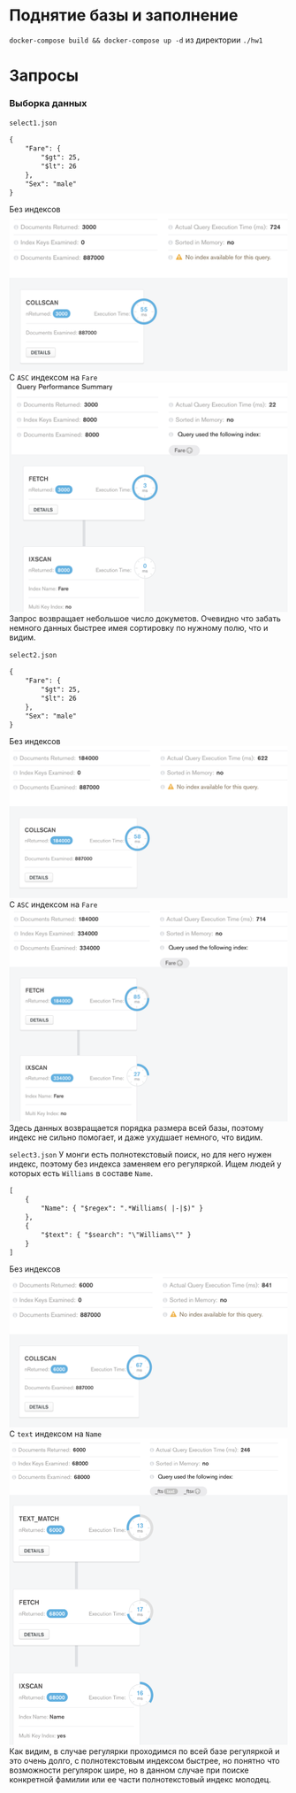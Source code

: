 # Поднятие базы и заполнение 
`docker-compose build && docker-compose up -d` из директории `./hw1`
# Запросы
### Выборка данных
`select1.json`
```
{
    "Fare": {
        "$gt": 25,
        "$lt": 26
    }, 
    "Sex": "male"
}
```
Без индексов
![image info](./images/select1/image1.png)
С `ASC` индексом на `Fare`
![image info](./images/select1/image2.png)
Запрос возвращает небольшое число докуметов. Очевидно что забать немного данных быстрее имея сортировку по нужному полю, что и видим.

`select2.json`
```
{
    "Fare": {
        "$gt": 25,
        "$lt": 26
    }, 
    "Sex": "male"
}
```
Без индексов
![image info](./images/select2/image1.png)
С `ASC` индексом на `Fare`
![image info](./images/select2/image2.png)
Здесь данных возвращается порядка размера всей базы, поэтому индекс не сильно помогает, и даже ухудшает немного, что видим.

`select3.json`
У монги есть полнотекстовый поиск, но для него нужен индекс, поэтому без индекса заменяем его регуляркой. Ищем людей у которых есть `Williams` в составе `Name`.
```
[
    {
        "Name": { "$regex": ".*Williams( |-|$)" }
    },
    {
        "$text": { "$search": "\"Williams\"" }
    }
]
```
Без индексов
![image info](./images/select3/image1.png)
С `text` индексом на `Name`
![image info](./images/select3/image2.png)
Как видим, в случае регулярки проходимся по всей базе регуляркой и это очень долго, с полнотекстовым индексом быстрее, но понятно что возможности регулярок шире, но в данном случае при поиске конкретной фамилии или ее части полнотекстовый индекс молодец.
